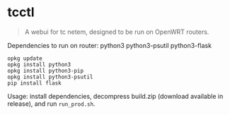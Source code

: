 # tcctl

> A webui for tc netem, designed to be run on OpenWRT routers.

Dependencies to run on router: python3 python3-psutil python3-flask

```
opkg update
opkg install python3
opkg install python3-pip
opkg install python3-psutil
pip install flask
```

Usage: install dependencies, decompress build.zip (download available in release),
and run `run_prod.sh`.
